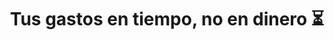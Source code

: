 ---
title: Tus gastos en tiempo, no en dinero ⏳
description: ¿Alguna vez has comparado tus gastos en tiempo en lugar de en dinero? Es un ejercicio que te puede ayudar con las compras impulsivas 🛍.
published_at: 2020-11-10
external_url: https://newsletter.perrodinero.blog/issues/tus-gastos-en-tiempo-no-en-dinero-684919
---